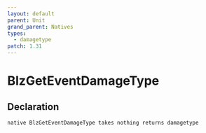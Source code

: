 ```yaml
---
layout: default
parent: Unit
grand_parent: Natives
types:
  - damagetype
patch: 1.31
---
```


# BlzGetEventDamageType

## Declaration

```
native BlzGetEventDamageType takes nothing returns damagetype
```